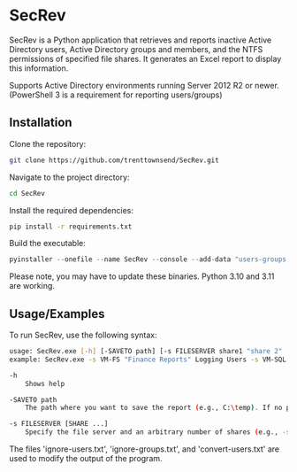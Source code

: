 
# SecRev

SecRev is a Python application that retrieves and reports inactive Active Directory users, Active Directory groups and members, and the NTFS permissions of specified file shares. It generates an Excel report to display this information.

Supports Active Directory environments running Server 2012 R2 or newer. (PowerShell 3 is a requirement for reporting users/groups)



## Installation

Clone the repository:
```bash
git clone https://github.com/trenttownsend/SecRev.git
```

Navigate to the project directory:
```bash
cd SecRev
```

Install the required dependencies:
```bash
pip install -r requirements.txt
```

Build the executable:
```py
pyinstaller --onefile --name SecRev --console --add-data "users-groups.ps1;." --add-data "share-permissions.ps1;." --add-binary "%LOCALAPPDATA%\\Programs\\Python\\Python310\\python.exe;." --add-binary "%LOCALAPPDATA%\\Programs\\Python\\Python310\\python310.dll;." SecRev.py
```
Please note, you may have to update these binaries. Python 3.10 and 3.11 are working.
## Usage/Examples

To run SecRev, use the following syntax:
```bash
usage: SecRev.exe [-h] [-SAVETO path] [-s FILESERVER share1 "share 2" ... shareN] [-s ...]
example: SecRev.exe -s VM-FS "Finance Reports" Logging Users -s VM-SQL Data "User Files"

-h
    Shows help

-SAVETO path
    The path where you want to save the report (e.g., C:\temp). If no path is specified, the default path will be C:\temp.

-s FILESERVER [SHARE ...]
    Specify the file server and an arbitrary number of shares (e.g., -s FILESERVER share1 share2).
```

The files 'ignore-users.txt', 'ignore-groups.txt', and 'convert-users.txt' are used to modify the output of the program.
